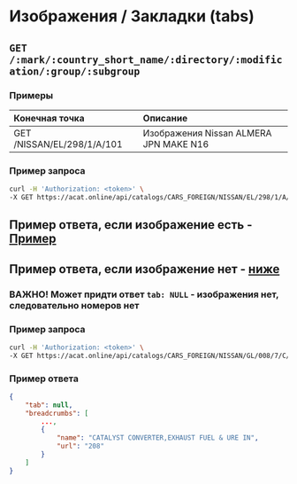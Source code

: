 # Изображения / Закладки (tabs)

## `GET /:mark/:country_short_name/:directory/:modification/:group/:subgroup`

### Примеры

| Конечная точка | Описание |
| :---- | :--------------- |
| GET /NISSAN/EL/298/1/A/101 | Изображения Nissan ALMERA JPN MAKE N16 |

### Пример запроса

```bash
curl -H 'Authorization: <token>' \
-X GET https://acat.online/api/catalogs/CARS_FOREIGN/NISSAN/EL/298/1/A/101
```

## Пример ответа, если изображение есть - [Пример](/Старое%20АПИ/nissan_infinitissan_infiniti/7_numbers.md#Пример-ответа-частичный)
## Пример ответа, если изображение нет - [ниже](/Старое%20АПИ/nissan_infinitissan_infiniti/6_tabs.md#Пример-ответа)

### ВАЖНО! Может придти ответ `tab: NULL` - изображения нет, следовательно номеров нет
### Пример запроса

```bash
curl -H 'Authorization: <token>' \
-X GET https://acat.online/api/catalogs/CARS_FOREIGN/NISSAN/GL/008/7/C/208
```

### Пример ответа

```json
{
    "tab": null,
    "breadcrumbs": [
        ...,
        {
            "name": "CATALYST CONVERTER,EXHAUST FUEL & URE IN",
            "url": "208"
        }
    ]
}
```